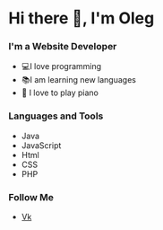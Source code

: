<h1 allign-"center">Hi there 👋, I'm Oleg</h1>

### I'm a Website Developer
- 💻I love programming
- 📚I am learning new languages
- 🎹 I love to play piano

### Languages and Tools
- Java
- JavaScript
- Html
- CSS
- PHP

### Follow Me
- [Vk](https://vk.com/kharebov93)



